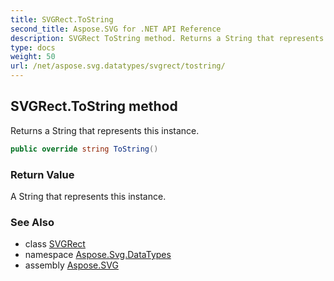 ```yaml
---
title: SVGRect.ToString
second_title: Aspose.SVG for .NET API Reference
description: SVGRect ToString method. Returns a String that represents this instance
type: docs
weight: 50
url: /net/aspose.svg.datatypes/svgrect/tostring/
---
```

## SVGRect.ToString method

Returns a String that represents this instance.

```csharp
public override string ToString()
```

### Return Value

A String that represents this instance.

### See Also

* class [SVGRect](../)
* namespace [Aspose.Svg.DataTypes](../../../aspose.svg.datatypes/)
* assembly [Aspose.SVG](../../../)
